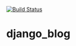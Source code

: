 [![Build Status](https://travis-ci.org/sudnitsina/django_blog.svg?branch=master)](https://travis-ci.org/sudnitsina/django_blog)
# django_blog
